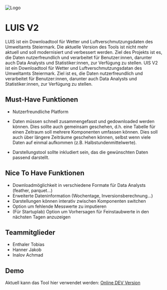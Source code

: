 ![Logo](https://git-iit.fh-joanneum.at/swd23-hackathon/luis-v2/-/raw/main/src/assets/logo/LuisV2Logo.png)

# LUIS V2

LUIS ist ein Downloadtool für Wetter und Luftverschmutzungsdaten des Umweltamts Steiermark. Die aktuelle Version des Tools ist nicht mehr aktuell und soll modernisiert und verbessert werden. Ziel des Projekts ist es, die Daten nutzerfreundlich und verarbeitet für Benutzer:innen, darunter auch Data Analysts und Statistiker:innen, zur Verfügung zu stellen. UIS V2 ist ein Downloadtool für Wetter und Luftverschmutzungsdatan des Umweltamts Steiermark. Ziel ist es, die Daten nutzerfreundlich und verarbeitet für Benutzer:innen, darunter auch Data Analysts und Statistiker:innen, zur Verfügung zu stellen.

## Must-Have Funktionen

- Nutzerfreundliche Platform
- Daten müssen schnell zusammengefasst und gedownloaded werden können. Dies sollte auch gemeinsam geschehen, d.h. eine Tabelle für einen Zeitraum soll
mehrere Komponenten umfassen können. Dies soll auch über längere Zeiträume geschehen
können, selbst wenn viele Daten auf einmal aufkommen (z.B. Halbstundenmittelwerte).

- Darstellungstool sollte inkludiert sein, das die gewünschten Daten passend
darstellt.

## Nice To Have Funktionen

- Downloadmöglichkeit in verschiedene Formate für Data Analysts (feather, parquet…) 
- Erweiterte Dateninformation (Wochentage, Inversionsberechnung…)
- Darstellungen können interativ zwischen Komponenten switchen
- Option um fehlende Messwerte zu imputieren
- (Für Startuplab) Option um Vorhersagen für Feinstaubwerte in den nächsten Tagen anzuzeigen

## Teammitglieder
- Enthaler Tobias
- Hanner Jakob
- Inalov Achmad


## Demo

Aktuell kann das Tool hier verwendet werden:
[Online DEV Version](https://luis-v2.projects.enthaler.dev/)

